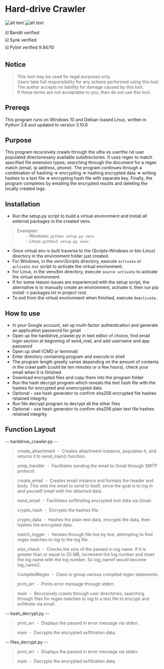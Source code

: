# Hard-drive Crawler
![alt text](https://github.com/ngimb64/HardDrive-Crawler/blob/main/HarddriveCrawler.gif?raw=True)
![alt text](https://github.com/ngimb64/HardDrive-Crawler/blob/main/HarddriveCrawler.png?raw=True)

&#9745;&#65039; Bandit verified<br>
&#9745;&#65039; Synk verified<br>
&#9745;&#65039; Pylint verified 9.94/10

## Notice
> This tool may be used for legal purposes only.<br>
> Users take full responsibility for any actions performed using this tool.<br>
> The author accepts no liability for damage caused by this tool.<br>
> If these terms are not acceptable to you, then do not use this tool.

## Prereqs
This program runs on Windows 10 and Debian-based Linux, written in Python 3.8 and updated to version 3.10.6

## Purpose
This program recursively crawls through the uthe es userthe nd user populated directoriesany available subdirectories.
It uses regex to match specified file extension types; searching through the document for a regex match (email, ip address, phone). 
The program continues through a combination of hashing => encrypting => hashing encrypted data => writing hashes to a text file => encrypting hash file with separate key.
Finally, the program completes by emailing the encrypted results and deleting the locally created logs.

## Installation
- Run the setup.py script to build a virtual environment and install all external packages in the created venv.

> Examples:<br> 
>       &emsp;&emsp;- Windows:  `python setup.py venv`<br>
>       &emsp;&emsp;- Linux:  `python3 setup.py venv`

- Once virtual env is built traverse to the (Scripts-Windows or bin-Linux) directory in the environment folder just created.
- For Windows, in the venv\Scripts directory, execute `activate` or `activate.bat` script to activate the virtual environment.
- For Linux, in the venv/bin directory, execute `source activate` to activate the virtual environment.
- If for some reason issues are experienced with the setup script, the alternative is to manually create an environment, activate it, then run pip install -r packages.txt in project root.
- To exit from the virtual environment when finished, execute `deactivate`.

## How to use
- In your Google account, set up multi-factor authentication and generate an application password for gmail
- Open up the harddrive_crawler.py in text editor of choice, find email login section at beginning of send_mail, and add username and app password
- Open up shell (CMD or terminal)
- Enter directory containing program and execute in shell
- The program length greatly varies depending on the amount of contents in the crawl path (could be ten minutes or a few hours), check your email when it is finished
- Download encrypted files and copy them into the program folder
- Run the hash decrypt program which reveals the text hash file with the hashes for encrypted and unencrypted data
- Optional - use hash generator to confirm sha256 encrypted file hashes retained integrity
- Run file decrypt program to decrypt all the other files
- Optional - use hash generator to confirm sha256 plain text file hashes retained integrity

## Function Layout
-- harddrive_crawler.py --
> create_attachment &nbsp;-&nbsp; Creates attachment instance, populates it, and returns it to 
> send_main() function.

> smtp_handler &nbsp;-&nbsp; Facilitates sending the email to Gmail through SMTP protocol.

> create_email &nbsp;-&nbsp; Creates email instance and formats the header and body. This sets the 
> email to send to itself, since the goal is to log in and yourself email with the attached data.

> send_email &nbsp;-&nbsp; Facilitates exfiltrating encrypted loot data via Gmail.

> crypto_hash &nbsp;-&nbsp; Encrypts the hashes file.

> crypto_data &nbsp;-&nbsp; Hashes the plain text data, encrypts the data, then hashes the encrypted 
> data.

> match_logger &nbsp;-&nbsp; Iterates through file line by line, attempting to find regex matches to
> log to the log file.

> size_check &nbsp;-&nbsp; Checks the size of the passed in log name. If it is greater than or equal 
> to 20 MB, increment the log number and reset the log name with the log number. So log_name1 would 
> become log_name2.

> CompiledRegex &nbsp;-&nbsp; Class to group various compiled regex statements.

> print_err &nbsp;-&nbsp; Prints error message through stderr.

> main &nbsp;-&nbsp; Recursively crawls through user directories, searching through files for regex 
> matches to log to a text file to encrypt and exfiltrate via email.

-- hash_decrypt.py --
> print_err &nbsp;-&nbsp; Displays the passed in error message via stderr.

> main &nbsp;-&nbsp; Decrypts the encrypted exfiltration data.

-- files_decrypt.py --
> print_err &nbsp;-&nbsp; Displays the passed in error message via stderr.

> main &nbsp;-&nbsp; Decrypts the encrypted exfiltration data.